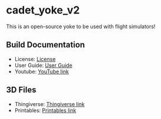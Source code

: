 # cadet_yoke_v2

This is an open-source yoke to be used with flight simulators!

## Build Documentation
- License: [License](./LICENSE.ms)
- User Guide: [User Guide](./User_Guide.pdf)
- Youtube: [YouTube link](https://www.youtube.com/watch?v=mIO1B-M6C_E)

## 3D Files
- Thingiverse: [Thingiverse link](https://www.thingiverse.com/thing:4884092)
- Printables: [Printables link](https://www.printables.com/model/68980-cadetyoke-v20-open-source-yoke-for-flight-simulato)
